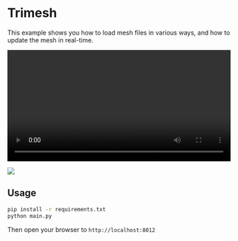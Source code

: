 
# Trimesh

This example shows you how to load mesh files in various ways, and how to update the mesh in real-time.

<video src="demo.mov" controls width="100%"></video>

![](figures/trimesh.png)



## Usage

```bash
pip install -r requirements.txt
python main.py
```

Then open your browser to `http://localhost:8012`